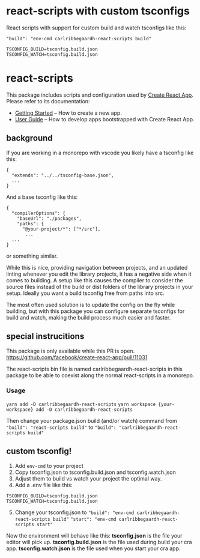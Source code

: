 # react-scripts with custom tsconfigs

React scripts with support for custom build and watch tsconfigs like this:

`"build": "env-cmd carlribbegaardh-react-scripts build"`

```
TSCONFIG_BUILD=tsconfig.build.json
TSCONFIG_WATCH=tsconfig.build.json
```

# react-scripts

This package includes scripts and configuration used by [Create React App](https://github.com/facebook/create-react-app).<br>
Please refer to its documentation:

- [Getting Started](https://facebook.github.io/create-react-app/docs/getting-started) – How to create a new app.
- [User Guide](https://facebook.github.io/create-react-app/) – How to develop apps bootstrapped with Create React App.

## background

If you are working in a monorepo with vscode you likely have a tsconfig like this:
```
{
  "extends": "../../tsconfig-base.json",
  ...
}
```
And a base tsconfig like this:
```
{
  "compilerOptions": {
    "baseUrl": "./packages",
    "paths": {
      "@your-project/*": ["*/src"],
       ...
  ...
}
```
or something similar.

While this is nice, providing navigation between projects, and an updated linting
whenever you edit the library projects, it has a negative side when it comes to building.
A setup like this causes the compiler to consider the source files instead of the build or dist folders
of the library projects in your setup.
Ideally you want a build tsconfig free from paths into src.

The most often used solution is to update the config on the fly while building, but with this package
you can configure separate tsconfigs for build and watch, making the build process much easier and faster.

## special instrucitions

This package is only available while this PR is open.
https://github.com/facebook/create-react-app/pull/11031

The react-scripts bin file is named carlribbegaardh-react-scripts in this package
to be able to coexist along the normal react-scripts in a monorepo.

### Usage

`yarn add -D carlribbegaardh-react-scripts`
`yarn workspace {your-workspace} add -D carlribbegaardh-react-scripts`

Then change your package.json build (and/or watch) command from
`"build": "react-scripts build"`
to
`"build": "carlribbegaardh-react-scripts build"`

## custom tsconfig!

1. Add `env-cmd` to your project
2. Copy tsconfig.json to tsconfig.build.json and tsconfig.watch.json
3. Adjust them to build vs watch your project the optimal way.
4. Add a .env file like this:

```
TSCONFIG_BUILD=tsconfig.build.json
TSCONFIG_WATCH=tsconfig.build.json
```

5. Change your tsconfig.json to
`"build": "env-cmd carlribbegaardh-react-scripts build"`
`"start": "env-cmd carlribbegaardh-react-scripts start"`



Now the environment will behave like this:
**tsconfig.json** is the file your editor will pick up.
**tsconfig.build.json** is the file used during build your cra app.
**tsconfig.watch.json** is the file used when you start your cra app.
